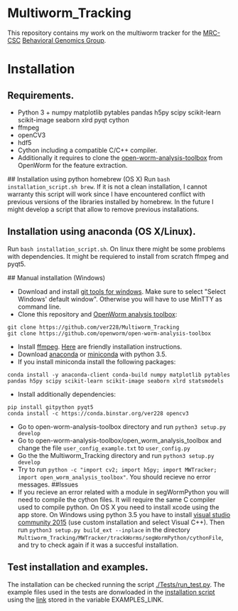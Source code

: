 # Multiworm_Tracking

This repository contains my work on the multiworm tracker for the [MRC-CSC](http://csc.mrc.ac.uk/) [Behavioral Genomics Group](http://behave.csc.mrc.ac.uk/).

# Installation

## Requirements.
- Python 3 + numpy matplotlib pytables pandas h5py scipy scikit-learn scikit-image seaborn xlrd pyqt cython
- ffmpeg
- openCV3
- hdf5
- Cython including a compatible C/C++ compiler.
- Additionally it requires to clone the [open-worm-analysis-toolbox](https://github.com/openworm/open-worm-analysis-toolbox) from OpenWorm for the feature extraction.

## Installation using python homebrew (OS X)
Run `bash installation_script.sh brew`. If it is not a clean installation, I cannot warranty this script will work since I have encountered conflict with previous versions of the libraries installed by homebrew. In the future I might develop a script that allow to remove previous installations.
 
## Installation using anaconda (OS X/Linux).
Run `bash installation_script.sh`.
On linux there might be some problems with dependencies. It might be requiered to install from scratch ffmpeg and pyqt5.

## Manual installation (Windows)
- Download and install [git tools for windows](https://git-scm.com/download/win). Make sure to select "Select Windows' default window". Otherwise you will have to use MinTTY as command line.
- Clone this repository and  [OpenWorm analysis toolbox](https://github.com/openworm/open-worm-analysis-toolbox):
```
git clone https://github.com/ver228/Multiworm_Tracking
git clone https://github.com/openworm/open-worm-analysis-toolbox
```
- Install [ffmpeg](https://ffmpeg.org/download.html). [Here](http://adaptivesamples.com/how-to-install-ffmpeg-on-windows/) are friendly installation instructions.
- Download [anaconda](https://www.continuum.io/downloads) or [miniconda](http://conda.pydata.org/miniconda.html) with python 3.5.
- If you install miniconda install the following packages:
```
conda install -y anaconda-client conda-build numpy matplotlib pytables pandas h5py scipy scikit-learn scikit-image seaborn xlrd statsmodels
```
- Install additionally dependencies:
```
pip install gitpython pyqt5
conda install -c https://conda.binstar.org/ver228 opencv3
```
- Go to open-worm-analysis-toolbox directory and run `python3 setup.py develop`
- Go to open-worm-analysis-toolbox/open_worm_analysis_toolbox  and change the file `user_config_example.txt` to `user_config.py`
- Go the the Multiworm_Tracking directory and run `python3 setup.py develop`
- Try to run `python -c "import cv2; import h5py; import MWTracker; import open_worm_analysis_toolbox"`. You should recieve no error messages.
##Issues
- If you recieve an error related with a module in segWormPython you will need to compile the cython files. It will require the same C compiler used to compile python. On OS X you need to install xcode using the app store. On Windows using python 3.5 you have to install [visual studio community 2015](https://www.visualstudio.com/en-us/products/visual-studio-community-vs.aspx) (use custom installation and select Visual C++). Then run `python3 setup.py build_ext --inplace` in the directory `Multiworm_Tracking/MWTracker/trackWorms/segWormPython/cythonFile`, and try to check again if it was a succesful installation.

## Test installation and examples.
The installation can be checked running the script [./Tests/run_test.py](https://github.com/ver228/Multiworm_Tracking/blob/master/Tests/run_tests.py). The example files used in the tests are donwloaded in the [installation script](https://github.com/ver228/Multiworm_Tracking/blob/master/installation_script.sh) using the [link](https://imperiallondon-my.sharepoint.com/personal/ajaver_ic_ac_uk/_layouts/15/guestaccess.aspx?guestaccesstoken=ldZ18fLY%2bzlu7XuO9mbKVdyiKoH4naiesqiLXWU4vGQ%3d&docid=0cec4e52f4ccf4d5b8bb3a737020fc12f&rev=1) stored in the variable EXAMPLES_LINK.
